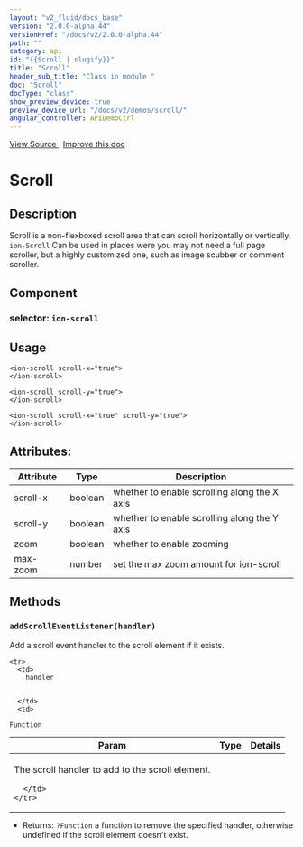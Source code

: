 ```yaml
---
layout: "v2_fluid/docs_base"
version: "2.0.0-alpha.44"
versionHref: "/docs/v2/2.0.0-alpha.44"
path: ""
category: api
id: "{{Scroll | slugify}}"
title: "Scroll"
header_sub_title: "Class in module "
doc: "Scroll"
docType: "class"
show_preview_device: true
preview_device_url: "/docs/v2/demos/scroll/"
angular_controller: APIDemoCtrl 
---
```





<div class="improve-docs">
<a href='http://github.com/driftyco/ionic2/tree/master/ionic/components/scroll/scroll.ts#L8'>
View Source
</a>
&nbsp;
<a href='http://github.com/driftyco/ionic2/edit/master/ionic/components/scroll/scroll.ts#L8'>
Improve this doc
</a>
</div>





<h1 class="api-title">


Scroll






</h1>






<!-- description -->
<h2>Description</h2>

<p>Scroll is a non-flexboxed scroll area that can scroll horizontally or vertically. <code>ion-Scroll</code> Can be used in places were you may not need a full page scroller, but a highly customized one, such as image scubber or comment scroller.</p>


<h2>Component</h2>
<h3>selector: <code>ion-scroll</code></h3>
<!-- @usage tag -->

<h2>Usage</h2>

<pre><code class="lang-html">&lt;ion-scroll scroll-x=&quot;true&quot;&gt;
&lt;/ion-scroll&gt;

&lt;ion-scroll scroll-y=&quot;true&quot;&gt;
&lt;/ion-scroll&gt;

&lt;ion-scroll scroll-x=&quot;true&quot; scroll-y=&quot;true&quot;&gt;
&lt;/ion-scroll&gt;
</code></pre>




<!-- @property tags -->

<h2>Attributes:</h2>
<table class="table" style="margin:0;">
<thead>
<tr>
<th>Attribute</th>




















<th>Type</th>


<th>Description</th>
</tr>
</thead>
<tbody>

<tr>
<td>
scroll-x
</td>


<td>
boolean
</td>


<td>
whether to enable scrolling along the X axis
</td>
</tr>

<tr>
<td>
scroll-y
</td>


<td>
boolean
</td>


<td>
whether to enable scrolling along the Y axis
</td>
</tr>

<tr>
<td>
zoom
</td>


<td>
boolean
</td>


<td>
whether to enable zooming
</td>
</tr>

<tr>
<td>
max-zoom
</td>


<td>
number
</td>


<td>
set the max zoom amount for ion-scroll
</td>
</tr>

</tbody>
</table>


<!-- methods on the class -->

<h2>Methods</h2>

<div id="addScrollEventListener"></div>

<h3>
<code>addScrollEventListener(handler)</code>
  

</h3>

Add a scroll event handler to the scroll element if it exists.


<table class="table" style="margin:0;">
  <thead>
    <tr>
      <th>Param</th>
      <th>Type</th>
      <th>Details</th>
    </tr>
  </thead>
  <tbody>
    
    <tr>
      <td>
        handler
        
        
      </td>
      <td>
        
  <code>Function</code>
      </td>
      <td>
        <p>The scroll handler to add to the scroll element.</p>

        
      </td>
    </tr>
    
  </tbody>
</table>





* Returns: 
  <code>?Function</code> a function to remove the specified handler, otherwise
undefined if the scroll element doesn't exist.


<!-- related link --><!-- end content block -->


<!-- end body block -->

